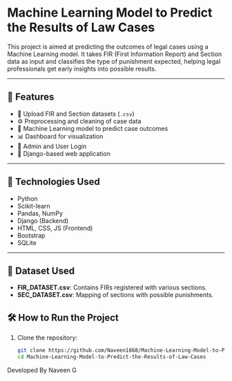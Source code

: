 # Machine Learning Model to Predict the Results of Law Cases

This project is aimed at predicting the outcomes of legal cases using a Machine Learning model. It takes FIR (First Information Report) and Section data as input and classifies the type of punishment expected, helping legal professionals get early insights into possible results.

---

## 📌 Features

- 📄 Upload FIR and Section datasets (`.csv`)
- ⚙️ Preprocessing and cleaning of case data
- 🤖 Machine Learning model to predict case outcomes
- 📊 Dashboard for visualization
- 🔐 Admin and User Login
- 📂 Django-based web application

---

## 🧠 Technologies Used

- Python
- Scikit-learn
- Pandas, NumPy
- Django (Backend)
- HTML, CSS, JS (Frontend)
- Bootstrap
- SQLite

---

## 📁 Dataset Used

- **FIR_DATASET.csv**: Contains FIRs registered with various sections.
- **SEC_DATASET.csv**: Mapping of sections with possible punishments.


## 🛠️ How to Run the Project

1. Clone the repository:
   ```bash
   git clone https://github.com/Naveen1868/Machine-Learning-Model-to-Predict-the-Results-of-Law-Cases.git
   cd Machine-Learning-Model-to-Predict-the-Results-of-Law-Cases


Developed By
Naveen G
